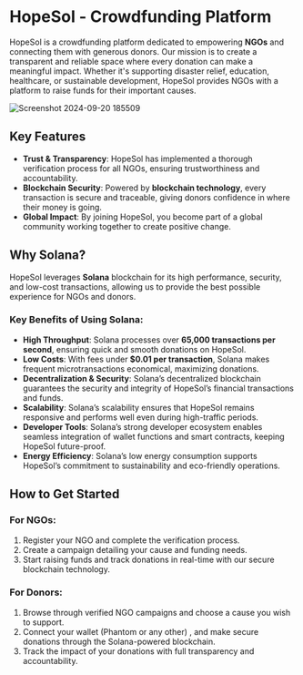# HopeSol - Crowdfunding Platform

HopeSol is a crowdfunding platform dedicated to empowering **NGOs** and connecting them with generous donors. Our mission is to create a transparent and reliable space where every donation can make a meaningful impact. Whether it's supporting disaster relief, education, healthcare, or sustainable development, HopeSol provides NGOs with a platform to raise funds for their important causes.

![Screenshot 2024-09-20 185509](https://github.com/user-attachments/assets/c5039bbc-2fcb-42e0-85c8-d98873e054bd)

## Key Features
- **Trust & Transparency**: HopeSol has implemented a thorough verification process for all NGOs, ensuring trustworthiness and accountability.
- **Blockchain Security**: Powered by **blockchain technology**, every transaction is secure and traceable, giving donors confidence in where their money is going.
- **Global Impact**: By joining HopeSol, you become part of a global community working together to create positive change.

## Why Solana?

HopeSol leverages **Solana** blockchain for its high performance, security, and low-cost transactions, allowing us to provide the best possible experience for NGOs and donors.

### Key Benefits of Using Solana:
- **High Throughput**: Solana processes over **65,000 transactions per second**, ensuring quick and smooth donations on HopeSol.
- **Low Costs**: With fees under **$0.01 per transaction**, Solana makes frequent microtransactions economical, maximizing donations.
- **Decentralization & Security**: Solana’s decentralized blockchain guarantees the security and integrity of HopeSol’s financial transactions and funds.
- **Scalability**: Solana’s scalability ensures that HopeSol remains responsive and performs well even during high-traffic periods.
- **Developer Tools**: Solana’s strong developer ecosystem enables seamless integration of wallet functions and smart contracts, keeping HopeSol future-proof.
- **Energy Efficiency**: Solana’s low energy consumption supports HopeSol’s commitment to sustainability and eco-friendly operations.

## How to Get Started

### For NGOs:
1. Register your NGO and complete the verification process.
2. Create a campaign detailing your cause and funding needs.
3. Start raising funds and track donations in real-time with our secure blockchain technology.

### For Donors:
1. Browse through verified NGO campaigns and choose a cause you wish to support.
2. Connect your wallet (Phantom or any other) , and make secure donations through the Solana-powered blockchain.
3. Track the impact of your donations with full transparency and accountability.
